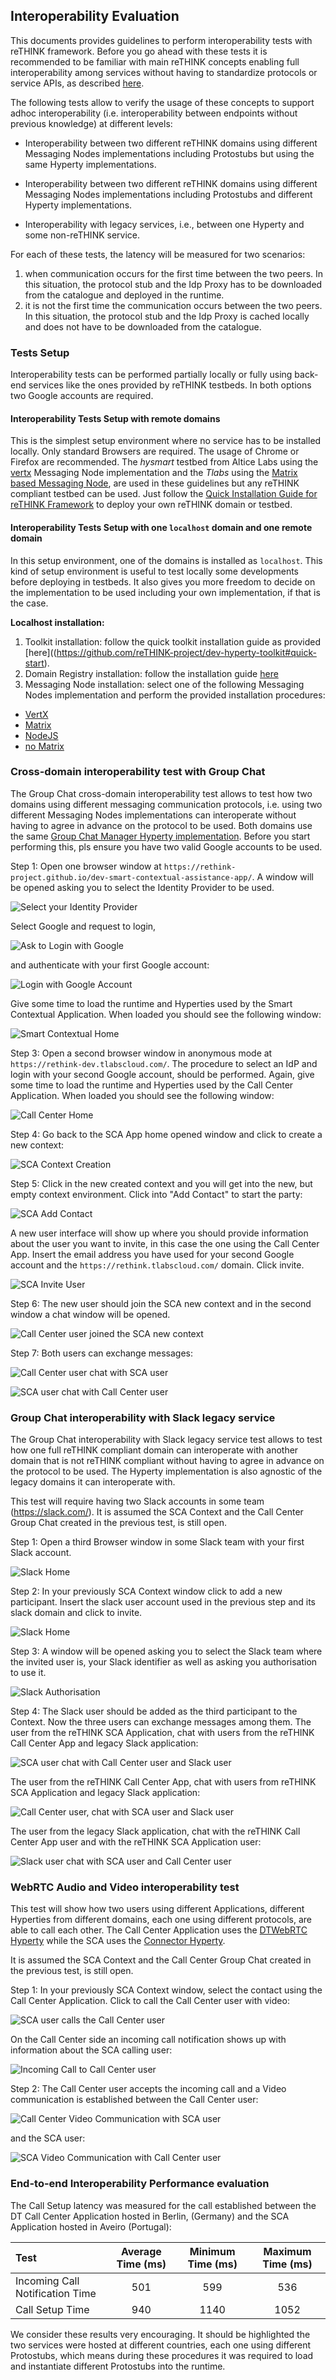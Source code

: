 ## Interoperability Evaluation

This documents provides guidelines to perform interoperability tests with reTHINK framework.
Before you go ahead with these tests it is recommended to be familiar with main reTHINK concepts enabling full interoperability among services without having to standardize protocols or service APIs, as described [here](https://rethink-project.github.io/Concepts).

The following tests allow to verify the usage of these concepts to support adhoc interoperability (i.e. interoperability between endpoints without previous knowledge) at different levels:

* Interoperability between two different reTHINK domains using different Messaging Nodes implementations including Protostubs but using the same Hyperty implementations.

* Interoperability between two different reTHINK domains using different Messaging Nodes implementations including Protostubs and different Hyperty implementations.

* Interoperability with legacy services, i.e., between one Hyperty and some non-reTHINK service.

For each of these tests, the latency will be measured for two scenarios:

1. when communication occurs for the first time between the two peers. In this situation, the protocol stub and the Idp Proxy has to be downloaded from the catalogue and deployed in the runtime.
1. it is not the first time the communication occurs between the two peers. In this situation, the protocol stub and the Idp Proxy is cached locally and does not have to be downloaded from the catalogue.

### Tests Setup

Interoperability tests can be performed partially locally or fully using back-end services like the ones provided by reTHINK testbeds. In both options two Google accounts are required.

#### Interoperability Tests Setup with remote domains

This is the simplest setup environment where no service has to be installed locally. Only standard Browsers are required. The usage of Chrome or Firefox are recommended.
The *hysmart* testbed from Altice Labs using the [vertx](https://github.com/reTHINK-project/dev-msg-node-vertx) Messaging Node implementation and the *Tlabs* using the [Matrix based Messaging Node](https://github.com/reTHINK-project/dev-msg-node-matrix), are used in these guidelines but any reTHINK compliant testbed can be used. Just follow the [Quick Installation Guide for reTHINK Framework](https://github.com/reTHINK-project/specs/blob/master/deployment/readme.md) to deploy your own reTHINK domain or testbed.


#### Interoperability Tests Setup with one `localhost` domain and one remote domain

In this setup environment, one of the domains is installed as `localhost`. This kind of setup environment is useful to test locally some developments before deploying in testbeds. It also gives you more freedom to decide on the implementation to be used including your own implementation, if that is the case.

**Localhost installation:**

1. Toolkit installation: follow the quick toolkit installation guide as provided [here]((https://github.com/reTHINK-project/dev-hyperty-toolkit#quick-start).
1. Domain Registry installation: follow the installation guide [here](https://github.com/reTHINK-project/dev-domain-registry/readme.md)
1. Messaging Node installation: select one of the following Messaging Nodes implementation and perform the provided installation procedures:

  * [VertX](https://github.com/reTHINK-project/dev-msg-node-vertx)
  * [Matrix](https://github.com/reTHINK-project/dev-msg-node-matrix)
  * [NodeJS](https://github.com/reTHINK-project/dev-msg-node-nodejs)
  * [no Matrix](https://github.com/reTHINK-project/dev-msg-node-nomatrix)  

### Cross-domain interoperability test with Group Chat

The Group Chat cross-domain interoperability test allows to test how two domains using different messaging communication protocols, i.e. using two different Messaging Nodes implementations can interoperate without having to agree in advance on the protocol to be used. Both domains use the same [Group Chat Manager Hyperty implementation](https://github.com/reTHINK-project/dev-hyperty/tree/develop/docs/group-chat-manager). Before you start performing this, pls ensure you have two valid Google accounts to be used.

Step 1: Open one browser window at `https://rethink-project.github.io/dev-smart-contextual-assistance-app/`. A window will be opened asking you to select the Identity Provider to be used.

![Select your Identity Provider](select-idp.PNG)

Select Google and request to login,

![Ask to Login with Google](login-btn.PNG)

and authenticate with your first Google account:

![Login with Google Account](google-login.PNG)

Give some time to load the runtime and Hyperties used by the Smart Contextual Application. When loaded you should see the following window:

![Smart Contextual Home](sca-app-home.PNG)

Step 3: Open a second browser window in anonymous mode at `https://rethink-dev.tlabscloud.com/`. The procedure to select an IdP and login with your second Google account, should be performed. Again, give some time to load the runtime and Hyperties used by the Call Center Application. When loaded you should see the following window:

![Call Center Home](callcenter-app.PNG)

Step 4: Go back to the SCA App home opened window and click to create a new context:

![SCA Context Creation](context-creation.PNG)

Step 5: Click in the new created context and you will get into the new, but empty context environment. Click into "Add Contact" to start the party:

![SCA Add Contact](sca-add-contact.PNG)

A new user interface will show up where you should provide information about the user you want to invite, in this case the one using the Call Center App. Insert the email address you have used for your second Google account and the `https://rethink.tlabscloud.com/` domain. Click invite.

![SCA Invite User](sca-invite-user.PNG)

Step 6: The new user should join the SCA new context and in the second window a chat window will be opened.

![Call Center user joined the SCA new context](callcenter-invited.PNG)

Step 7: Both users can exchange messages:

![Call Center user chat with SCA user](callcenter-chat.PNG)

![SCA user chat with Call Center user](sca-chat.PNG)

### Group Chat interoperability with Slack legacy service

The Group Chat interoperability with Slack legacy service test allows to test how one full reTHINK compliant domain can interoperate with another domain that is not reTHINK compliant without having to agree in advance on the protocol to be used. The Hyperty implementation is also agnostic of the legacy domains it can interoperate with.

This test will require having two Slack accounts in some team (https://slack.com/). It is assumed the SCA Context and the Call Center Group Chat created in the previous test, is still open.

Step 1: Open a third Browser window in some Slack team with your first Slack account.

![Slack Home](slack.PNG)

Step 2: In your previously SCA Context window click to add a new participant. Insert the slack user account used in the previous step and its slack domain and click to invite.

![Slack Home](sca-add-slack-user.PNG)

Step 3: A window will be opened asking you to select the Slack team where the invited user is, your Slack identifier as well as asking you authorisation to use it.

![Slack Authorisation](slack-authorise.PNG)

Step 4: The Slack user should be added as the third participant to the Context. Now the three users can exchange messages among them. The user from the reTHINK SCA Application, chat with users from the reTHINK Call Center App and legacy Slack application:

![SCA user chat with Call Center user and Slack user](sca-chat-slack-callcenter.PNG)

The user from the reTHINK Call Center App, chat with users from reTHINK SCA Application and legacy Slack application:

![Call Center user, chat with SCA user and Slack user](callcenter-chat-slack.PNG)

The user from the legacy Slack application, chat with the reTHINK Call Center App user and with the reTHINK SCA Application user:

![Slack user chat with SCA user and Call Center user](slack-chat-sca-callcenter.png)

### WebRTC Audio and Video interoperability test

This test will show how two users using different Applications, different Hyperties from different domains, each one using different protocols, are able to call each other. The Call Center Application uses the [DTWebRTC Hyperty](https://github.com/reTHINK-project/dev-hyperty/tree/develop/docs/dtwebrtc) while the SCA uses the [Connector Hyperty](https://github.com/reTHINK-project/dev-hyperty/tree/develop/docs/connector).

It is assumed the SCA Context and the Call Center Group Chat created in the previous test, is still open.

Step 1: In your previously SCA Context window, select the contact using the Call Center Application. Click to call the Call Center user with video:

![SCA user calls the Call Center user](sca-calling-callcenter.PNG)

On the Call Center side an incoming call notification shows up with information about the SCA calling user:

![Incoming Call to Call Center user](callcenter-incomingcall.PNG)

Step 2: The Call Center user accepts the incoming call and a Video communication is established between the Call Center user:

![Call Center Video Communication with SCA user](callcenter-sca-call.png)

and the SCA user:

![SCA Video Communication with Call Center user](sca-callcenter-call.PNG)

### End-to-end Interoperability Performance evaluation

The Call Setup latency was measured for the call established between the DT Call Center Application hosted in Berlin, (Germany) and the SCA Application hosted in Aveiro (Portugal):

| **Test**                    | **Average Time (ms)**          | **Minimum Time (ms)** | **Maximum Time (ms)** |
| :---------------------------| :----------------------------: | :-------------------: | :-------------------: |
| Incoming Call Notification Time  |            501            |             599       |      536              |
| Call Setup Time                  |            940            |          1140         |     1052              |


We consider these results very encouraging. It should be highlighted the two services were hosted at different countries, each one using different Protostubs, which means during these procedures it was required to load and instantiate different Protostubs into the runtime.
